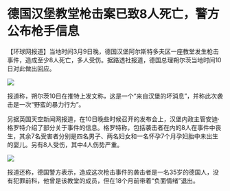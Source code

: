 # 德国汉堡教堂枪击案已致8人死亡，警方公布枪手信息

【环球网报道】当地时间3月9日晚，德国汉堡阿尔斯特多夫区一座教堂发生枪击事件，造成至少8人死亡，多人受伤。据路透社报道，德国总理朔尔茨当地时间10日对此做出回应。

![](https://inews.gtimg.com/om_bt/OjFkxio6DmXcMK3_obkkAgAgYa_YD9v9lHnCkak9Q_orYAA/1000)

报道称，朔尔茨10日在推特上发文称，这是一个“来自汉堡的坏消息”，并称此次袭击是一次“野蛮的暴力行为”。

另据英国天空新闻网报道，在10日晚些时候召开的发布会上，汉堡内政主管安迪·格罗特介绍了部分关于事件的信息。格罗特称，包括袭击者在内的8人在事件中丧生，其余7名受害者分别是四名男子、两名妇女和一名怀孕7个月孕妇胎中未出生的婴儿。另有8人受伤，其中4人伤势严重。

![](https://inews.gtimg.com/om_bt/Ofjd3l34qrqvcnNDsisZ7sPB021xhYQ3QabBRt2xt8pDsAA/1000)

报道还称，德国警方表示，造成这次枪击事件的袭击者是一名35岁的德国人，没有犯罪前科，他曾是该教堂的成员，但在18个月前带着“负面情绪”退出。

